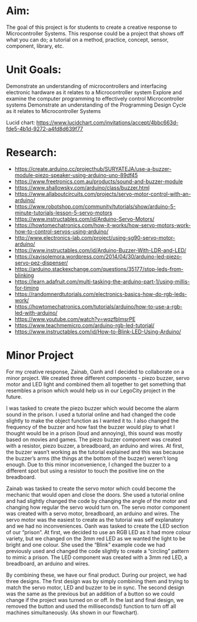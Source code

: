 # Aim: 
The goal of this project is for students to create a creative response to Microcontroller  Systems. This response could be a project that shows off what you can do; a tutorial on a method, practice, concept, sensor, component, library,  etc. 

# Unit Goals:
Demonstrate an understanding of microcontrollers and interfacing electronic hardware as it relates to a Microcontroller system 
Explore and examine the computer programming to effectively control Microcontroller systems
Demonstrate an understanding of the Programming Design Cycle as it relates to Microcontroller Systems

Lucid chart:
https://www.lucidchart.com/invitations/accept/4bbc663d-fde5-4b1d-9272-a4fd8d639f77  

# Research:
- https://create.arduino.cc/projecthub/SURYATEJA/use-a-buzzer-module-piezo-speaker-using-arduino-uno-89df45 
- https://www.freetronics.com.au/products/sound-and-buzzer-module 
- https://www.shallowsky.com/arduino/class/buzzer.html 
- https://www.allaboutcircuits.com/projects/servo-motor-control-with-an-arduino/ 
- https://www.robotshop.com/community/tutorials/show/arduino-5-minute-tutorials-lesson-5-servo-motors 
- https://www.instructables.com/id/Arduino-Servo-Motors/ 
- https://howtomechatronics.com/how-it-works/how-servo-motors-work-how-to-control-servos-using-arduino/ 
- http://www.electronics-lab.com/project/using-sg90-servo-motor-arduino/ 
- https://www.instructables.com/id/Arduino-Buzzer-With-LDR-and-LED/ 
- https://xavisolemora.wordpress.com/2014/04/30/arduino-led-piezo-servo-pez-dispenser/ 
- https://arduino.stackexchange.com/questions/35177/stop-leds-from-blinking 
- https://learn.adafruit.com/multi-tasking-the-arduino-part-1/using-millis-for-timing 
- https://randomnerdtutorials.com/electronics-basics-how-do-rgb-leds-work/ 
- https://howtomechatronics.com/tutorials/arduino/how-to-use-a-rgb-led-with-arduino/ 
- https://www.youtube.com/watch?v=wqzfbImsrPE 
- https://www.teachmemicro.com/arduino-rgb-led-tutorial/ 
- https://www.instructables.com/id/How-to-Blink-LED-Using-Arduino/ 


# Minor Project
For my creative response, Zainab, Oanh and I decided to collaborate on a minor project. We created three different components - piezo buzzer, servo motor and LED light and combined them all together to get something that resembles a prison which would help us in our LegoCity project in the future. 

I was tasked to create the piezo buzzer which would become the alarm sound in the prison. I used a tutorial online and had changed the code slightly to make the object function as I wanted it to. I also changed the frequency of the buzzer and how fast the buzzer would play to what I thought would be in a prison (loud and annoying), this sound was mostly based on movies and games. The piezo buzzer component was created with a resistor, piezo buzzer, a breadboard, an arduino and wires. At first, the buzzer wasn’t working as the tutorial explained and this was because the buzzer’s arms (the things at the bottom of the buzzer) weren’t long enough. Due to this minor inconvenience, I changed the buzzer to a different spot but using a resistor to touch the positive line on the breadboard.

Zainab was tasked to create the servo motor which could become the mechanic that would open and close the doors. She used a tutorial online and had slightly changed the code by changing the angle of the motor and changing how regular the servo would turn on. The servo motor component was created with a servo motor, breadboard, an arduino and wires. The servo motor was the easiest to create as the tutorial was self explanatory and we had no inconveniences. Oanh was tasked to create the LED section of our “prison”. At first, we decided to use an RGB LED as it had more colour variety, but we changed on the 3mm red LED as we wanted the light to be bright and one colour. She used the “Blink” example code we had previously used and changed the code slightly to create a “circling” pattern to mimic a prison. The LED component was created with a 3mm red LED, a breadboard, an arduino and wires.

 By combining these, we have our final product. During our project, we had three designs. The first design was by simply combining them and trying to match the servo motor, LED and buzzer to be in sync. The second design was the same as the previous but an addition of a button so we could change if the project was turned on or off. In the last and final design, we removed the button and used the milliseconds() function to turn off all machines simultaneously. (As shown in our flowchart).
